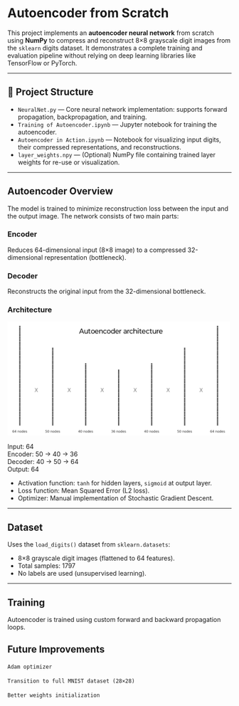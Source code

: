 # Autoencoder from Scratch

This project implements an **autoencoder neural network** from scratch using **NumPy** to compress and reconstruct 8×8 grayscale digit images from the `sklearn` digits dataset. It demonstrates a complete training and evaluation pipeline without relying on deep learning libraries like TensorFlow or PyTorch.

---

## 📁 Project Structure

- `NeuralNet.py` — Core neural network implementation: supports forward propagation, backpropagation, and training.
- `Training of Autoencoder.ipynb` — Jupyter notebook for training the autoencoder.
- `Autoencoder in Action.ipynb` — Notebook for visualizing input digits, their compressed representations, and reconstructions.
- `layer_weights.npy` — (Optional) NumPy file containing trained layer weights for re-use or visualization.

---

##  Autoencoder Overview

The model is trained to minimize reconstruction loss between the input and the output image. The network consists of two main parts:

### Encoder
Reduces 64-dimensional input (8×8 image) to a compressed 32-dimensional representation (bottleneck).

### Decoder
Reconstructs the original input from the 32-dimensional bottleneck.

### Architecture

<img src="./Autoencoder Architecture.png" alt="Autoencoder Architecture" width="500"/>    

Input: 64       
Encoder: 50 → 40 → 36        
Decoder: 40 → 50 → 64      
Output: 64    

- Activation function: `tanh` for hidden layers, `sigmoid` at output layer.
- Loss function: Mean Squared Error (L2 loss).
- Optimizer: Manual implementation of Stochastic Gradient Descent.


---

##  Dataset

Uses the `load_digits()` dataset from `sklearn.datasets`:

- 8×8 grayscale digit images (flattened to 64 features).
- Total samples: 1797
- No labels are used (unsupervised learning).

---

## Training

Autoencoder is trained using custom forward and backward propagation loops.

## Future Improvements

    Adam optimizer

    Transition to full MNIST dataset (28×28)

    Better weights initialization


    
